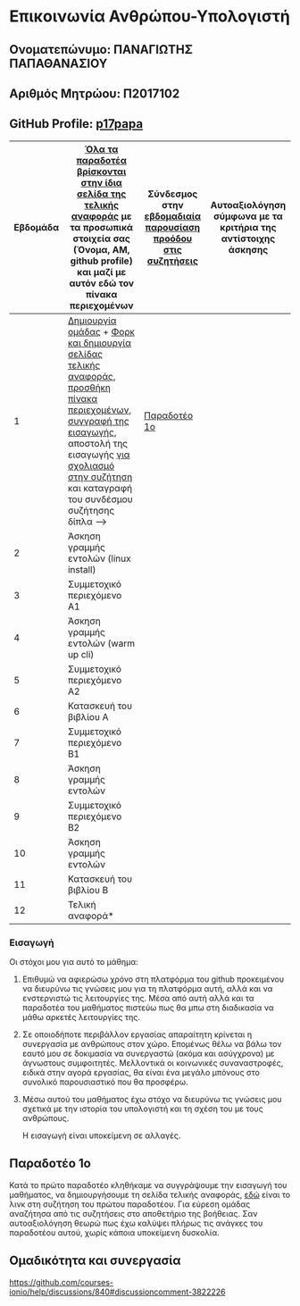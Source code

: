 # Επικοινωνία Ανθρώπου-Υπολογιστή
## Ονοματεπώνυμο: ΠΑΝΑΓΙΩΤΗΣ ΠΑΠΑΘΑΝΑΣΙΟΥ

 ## Αριθμός Μητρώου: Π2017102

## GitHub Profile: [p17papa](https://github.com/p17papa)



| Εβδομάδα | [Όλα τα παραδοτέα βρίσκονται στην ίδια σελίδα της τελικής αναφοράς](https://courses-ionio.github.io/help/deliverables/) με τα προσωπικά στοιχεία σας (Όνομα, ΑΜ, github profile) και μαζί με αυτόν εδώ τον πίνακα περιεχομένων | Σύνδεσμος στην [εβδομαδιαία παρουσίαση προόδου στις συζητήσεις](https://github.com/courses-ionio/help/discussions/categories/show-and-tell) | Αυτοαξιολόγηση σύμφωνα με τα κριτήρια της αντίστοιχης άσκησης |
| --- | --- | --- | --- |
| 1 |  [Δημιουργία ομάδας](https://github.com/courses-ionio/hci/discussions/1794) + [Φορκ και δημιουργία σελίδας τελικής αναφοράς](https://courses-ionio.github.io/help/guide/), [προσθήκη πίνακα περιεχομένων](https://raw.githubusercontent.com/courses-ionio/hci/master/README.md), [συγγραφή της εισαγωγής](https://courses-ionio.github.io/help/intro/), αποστολή της εισαγωγής [για σχολιασμό στην συζήτηση](https://github.com/courses-ionio/help/discussions/categories/show-and-tell) και καταγραφή του συνδέσμου συζήτησης δίπλα --> | [Παραδοτέο 1ο](ψψψψψ) | |
| 2 | Άσκηση γραμμής εντολών (linux install) | | |
| 3 | Συμμετοχικό περιεχόμενο A1 | | |
| 4 | Άσκηση γραμμής εντολών (warm up cli) | | |
| 5 | Συμμετοχικό περιεχόμενο A2 | | |
| 6 | Κατασκευή του βιβλίου Α | | |
| 7 | Συμμετοχικό περιεχόμενο B1 | | |
| 8 | Άσκηση γραμμής εντολών | | |
| 9 | Συμμετοχικό περιεχόμενο B2 | | |
| 10 | Άσκηση γραμμής εντολών | | |
| 11 | Κατασκευή του βιβλίου Β | | |
| 12 | Τελική αναφορά* | | |

### Εισαγωγή
Οι στόχοι μου για αυτό το μάθημα:
  1. Επιθυμώ να αφιερώσω χρόνο στη πλατφόρμα του github προκειμένου να διευρύνω τις γνώσεις μου για τη πλατφόρμα αυτή, αλλά και να ενστερνιστώ τις λειτουργίες της. Μέσα από αυτή αλλά και τα παραδοτέα του μαθήματος πιστεύω πως θα μπω στη διαδικασία να μάθω αρκετές λειτουργίες της. 
  2. Σε οποιοδήποτε περιβάλλον εργασίας απαραίτητη κρίνεται η συνεργασία με ανθρώπους στον χώρο. Επομένως θέλω να βάλω τον εαυτό μου σε δοκιμασία να συνεργαστώ (ακόμα και ασύγχρονα) με άγνωστους συμφοιτητές. Μελλοντικά οι κοινωνικές συναναστροφές, ειδικά στην αγορά εργασίας, θα είναι ένα μεγάλο μπόνους στο συνολικό παρουσιαστικό που θα προσφέρω. 
  2. Μέσω αυτού του μαθήματος έχω στόχο να διευρύνω τις γνώσεις μου σχετικά με την ιστορία του υπολογιστή και τη σχέση του με τους ανθρώπους.
  
      Η εισαγωγή είναι υποκείμενη σε αλλαγές.
      
## Παραδοτέο 1ο

Κατά το πρώτο παραδοτέο κληθήκαμε να συγγράψουμε την εισαγωγή του μαθήματος, να δημιουργήσουμε τη σελίδα τελικής αναφοράς, [εδώ]() είναι το λινκ στη συζήτηση του πρώτου παραδοτέου. Για εύρεση ομάδας αναζήτησα από τις συζητήσεις στο αποθετήριο της βοήθειας. Σαν αυτοαξιολόγηση θεωρώ πως έχω καλύψει πλήρως τις ανάγκες του παραδοτέου αυτού, χωρίς κάποια υποκείμενη δυσκολία. 

## Ομαδικότητα και συνεργασία
https://github.com/courses-ionio/help/discussions/840#discussioncomment-3822226
